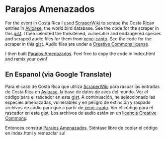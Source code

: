 Parajos Amenazados
==================

For the event in Costa Rica I used [ScraperWiki](https://scraperwiki.com) to scrape the Costa Rican entries in [Avibase](http://avibase.bsc-eoc.org), the world bird database. See the code for the scraper in this [gist](https://gist.github.com/DataMinerUK/5907695). I then selected the threatened, vulnerable and endangered species and scraped audio files for them from [xeno-canto](http://xeno-canto.org). See the code for the scraper in this [gist](https://gist.github.com/DataMinerUK/5907755). Audio files are under a [Creative Commons license](http://creativecommons.org/licenses/by-nc-sa/3.0/).

I then built [Parajos Amenazados](http://datamineruk.github.io/chicas-poderosas/costa-rica/). Feel free to copy the code in index.html and remix your own!

En Espanol (via Google Translate)
---------------------------------

Para el caso de Costa Rica que utiliza [ScraperWiki](https://scraperwiki.com) para raspar las entradas de Costa Rica en [Avibase](http://avibase.bsc-eoc.org), la base de datos de aves del mundo. Ver el código para el rascador en esta [gist](https://gist.github.com/DataMinerUK/5907695). A continuación, he seleccionado las especies amenazadas, vulnerables y en peligro de extinción y raspado archivos de audio para que a partir de [xeno-canto](http://xeno-canto.org). Ver el código para el rascador en esta [gist](https://gist.github.com/DataMinerUK/5907755). Los archivos de audio están en un [licencia Creative Commons](http://creativecommons.org/licenses/by-nc-sa/3.0/).

Entonces construí [Parajos Amenazados](http://datamineruk.github.io/chicas-poderosas/costa-rica/). Siéntase libre de copiar el código en index.html y remezclar su!
